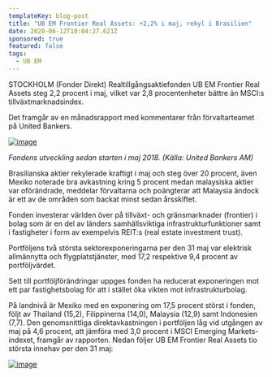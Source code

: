 ```yaml
---
templateKey: blog-post
title: "UB EM Frontier Real Assets: +2,2% i maj, rekyl i Brasilien"
date: 2020-06-12T10:04:27.621Z
sponsored: true
featured: false
tags:
  - UB EM
---
```

STOCKHOLM (Fonder Direkt) Realtillgångsaktiefonden UB EM Frontier Real Assets steg 2,2 procent i maj, vilket var 2,8 procentenheter bättre än MSCI:s tillväxtmarknadsindex.

Det framgår av en månadsrapport med kommentarer från förvaltarteamet på United Bankers.

[![image](https://i.direkt.se/200612/585654201.png)](https://i.direkt.se/200612/585654201.png)

*Fondens utveckling sedan starten i maj 2018. (Källa: United Bankers AM)*

Brasilianska aktier rekylerade kraftigt i maj och steg över 20 procent, även Mexiko noterade bra avkastning kring 5 procent medan malaysiska aktier var oförändrade, meddelar förvaltarna och poängterar att Malaysia ändock är ett av de områden som backat minst sedan årsskiftet.

Fonden investerar världen över på tillväxt- och gränsmarknader (frontier) i bolag som är en del av länders samhällsviktiga infrastrukturfunktioner samt i fastigheter i form av exempelvis REIT:s (real estate investment trust).

Portföljens två största sektorexponeringarna per den 31 maj var elektrisk allmännytta och flygplatstjänster, med 17,2 respektive 9,4 procent av portföljvärdet.

Sett till portföljförändringar uppges fonden ha reducerat exponeringen mot ett par fastighetsbolag för att i stället öka vikten mot infrastrukturbolag.

På landnivå är Mexiko med en exponering om 17,5 procent störst i fonden, följt av Thailand (15,2), Filippinerna (14,0), Malaysia (12,9) samt Indonesien (7,7). Den genomsnittliga direktavkastningen i portföljen låg vid utgången av maj på 4,6 procent, att jämföra med 3,0 procent i MSCI Emerging Markets-indexet, framgår av rapporten. Nedan följer UB EM Frontier Real Assets tio största innehav per den 31 maj:

[![image](https://i.direkt.se/200612/585654202.png)](https://i.direkt.se/200612/585654202.png)